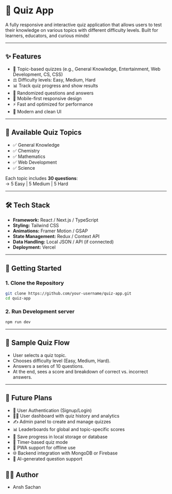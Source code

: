 # 🧠 Quiz App

A fully responsive and interactive quiz application that allows users to test their knowledge on various topics with different difficulty levels. Built for learners, educators, and curious minds!

---

## ✨ Features

- 🎯 Topic-based quizzes (e.g., General Knowledge, Entertainment, Web Development, CS, CSS)
- ⚖️ Difficulty levels: Easy, Medium, Hard
- 📊 Track quiz progress and show results
- 🔀 Randomized questions and answers
- 📱 Mobile-first responsive design
- ⚡ Fast and optimized for performance
- 🎨 Modern and clean UI

---

## 🧠 Available Quiz Topics

- ✅ General Knowledge
- ✅ Chemistry
- ✅ Mathematics
- ✅ Web Development
- ✅ Science

Each topic includes **30 questions**:  
→ 5 Easy | 5 Medium | 5 Hard

---

## 🛠 Tech Stack

- **Framework:** React / Next.js / TypeScript
- **Styling:** Tailwind CSS
- **Animations:** Framer Motion / GSAP
- **State Management:** Redux / Context API
- **Data Handling:** Local JSON / API (if connected)
- **Deployment:** Vercel

---

## 🚀 Getting Started

### 1. Clone the Repository

```bash
git clone https://github.com/your-username/quiz-app.git
cd quiz-app
```
### 2. Run Development server
```bash
npm run dev
```
---

## 🧪 Sample Quiz Flow
- User selects a quiz topic.
- Chooses difficulty level (Easy, Medium, Hard).
- Answers a series of 10 questions.
- At the end, sees a score and breakdown of correct vs. incorrect answers.

---

## 🔮 Future Plans
- 🔐 User Authentication (Signup/Login)
- 🧑‍🎓 User dashboard with quiz history and analytics
- ✍️ Admin panel to create and manage quizzes
- 📊 Leaderboards for global and topic-specific scores
- 📁 Save progress in local storage or database
- 🔄 Timer-based quiz mode
- 📲 PWA support for offline use
- 🌐 Backend integration with MongoDB or Firebase
- 🧠 AI-generated question support


## 🧑‍💻 Author
- Ansh Sachan
